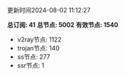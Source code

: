 更新时间2024-08-02 11:12:27

**总订阅: 41**
**总节点: 5002**
**有效节点: 1540**
- v2ray节点: 1122
- trojan节点: 140
- ss节点: 277
- ssr节点: 1
